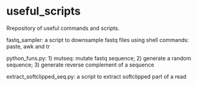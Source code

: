 # useful_scripts
Rrepository of useful commands and scripts.

fastq_sampler: a script to downsample fastq files using shell commands: paste, awk and tr

python_funs.py: 
    1) mutseq: mutate fastq sequence; 
    2) generate a random sequence; 
    3) generate reverse complement of a sequence

extract_softclipped_seq.py: a script to extract softclipped part of a read
